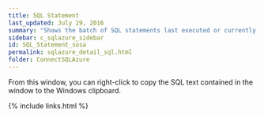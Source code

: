 ```yaml
---
title: SQL Statement
last_updated: July 29, 2016
summary: "Shows the batch of SQL statements last executed or currently executing by the selected item."
sidebar: c_sqlazure_sidebar
id: SQL_Statement_sosa
permalink: sqlazure_detail_sql.html
folder: ConnectSQLAzure
---
```



From this window, you can right-click to copy the SQL text contained in the window to the Windows clipboard.


{% include links.html %}
